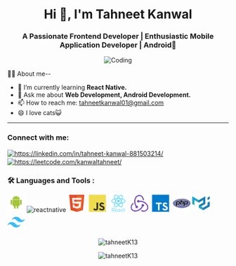 <h1 align="center">Hi 👋, I'm Tahneet Kanwal</h1>
<h3 align="center">A Passionate Frontend Developer |  Enthusiastic Mobile Application Developer | Android📱 </h3>
<p align="center">
  <img width="400" alt="Coding" src="https://user-images.githubusercontent.com/81975567/213871187-5f4af020-4be1-4f17-baa2-0a0b3e2909c2.gif">
</p>

👩‍💻 About me--

- 🌱 I’m currently learning **React Native.**
- 💬 Ask me about **Web Development, Android Development.**
- 📫 How to reach me: tahneetkanwal01@gmail.com
- 😄 I love cats😺
---

<h3 align="left">Connect with me:</h3>
<p align="left">
<a href="https://linkedin.com/in/tahneet-kanwal-881503214/" target="blank"><img align="center" src="https://raw.githubusercontent.com/rahuldkjain/github-profile-readme-generator/master/src/images/icons/Social/linked-in-alt.svg" alt="https://linkedin.com/in/tahneet-kanwal-881503214/" height="30" width="40" /></a>
<a href="https://leetcode.com/kanwaltahneet/" target="blank"><img align="center" src="https://raw.githubusercontent.com/rahuldkjain/github-profile-readme-generator/master/src/images/icons/Social/leet-code.svg" alt="https://leetcode.com/kanwaltahneet/" height="30" width="40" /></a>
</p>

### :hammer_and_wrench: Languages and Tools :

<div>
  <img src="https://raw.githubusercontent.com/devicons/devicon/master/icons/android/android-original-wordmark.svg" alt="android" width="40" height="40"/>
  <img src="https://reactnative.dev/img/header_logo.svg" alt="reactnative" width="40" height="40"/>
  <img src="https://github.com/devicons/devicon/blob/master/icons/html5/html5-original.svg" title="HTML5" alt="HTML" width="40" height="40"/>&nbsp;
  <img src="https://github.com/devicons/devicon/blob/master/icons/javascript/javascript-original.svg" title="JavaScript" alt="JavaScript" width="40"height="40"/>&nbsp;
  <img src="https://github.com/devicons/devicon/blob/master/icons/react/react-original-wordmark.svg" title="React" alt="React" width="40" height="40"/>&nbsp;
  <img src="https://github.com/devicons/devicon/blob/master/icons/redux/redux-original.svg" title="Redux" alt="Redux" width="40" height="40"/>&nbsp;
  <img src="https://github.com/devicons/devicon/blob/master/icons/typescript/typescript-original.svg" title="Typescript" alt="Typescript" width="40" height="40"/>&nbsp;
   <img src="https://raw.githubusercontent.com/devicons/devicon/master/icons/php/php-original.svg" alt="php" width="40" height="40"/>
  <img src="https://github.com/devicons/devicon/blob/master/icons/materialui/materialui-original.svg" title="Material UI" alt="Material UI" width="40" height="40"/>&nbsp;
  <img src="https://github.com/devicons/devicon/blob/master/icons/tailwindcss/tailwindcss-plain.svg" title="Tailwind css" alt="Tailwind css" width="40" height="40"/>&nbsp;
</div>



<p align="center">
  <img src="https://github-readme-stats.vercel.app/api?username=tahneetK13&show_icons=true&locale=en" alt="tahneetK13" />
</p>


<p align="center">
  <img src="https://github-readme-streak-stats.herokuapp.com/?user=tahneetK13&" alt="tahneetK13" />
</p>



